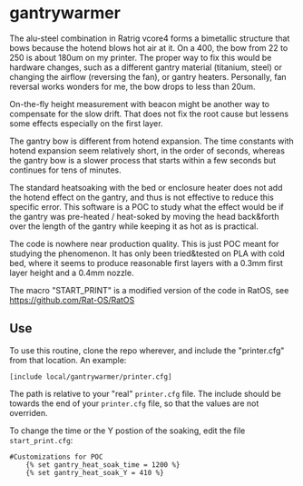 # gantrywarmer
The alu-steel combination in Ratrig vcore4 forms a bimetallic structure that bows because the hotend blows hot air at it. On a 400, the bow from 22 to 250 is about 180um on my printer. The proper way to fix this would be hardware changes, such as a different gantry material (titanium, steel) or changing the airflow (reversing the fan), or gantry heaters. Personally, fan reversal works wonders for me, the bow drops to less than 20um.

On-the-fly height measurement with beacon might be another way to compensate for the slow drift. That does not fix the root cause but lessens some effects especially on the first layer.

The gantry bow is different from hotend expansion. The time constants with hotend expansion seem relatively short, in the order of seconds, whereas the gantry bow is a slower process that starts within a few seconds but continues for tens of minutes.

The standard heatsoaking with the bed or enclosure heater does not add the hotend effect on the gantry, and thus is not effective to reduce this specific error. This software is a POC to study what the effect would be if the gantry was pre-heated / heat-soked by moving the head back&forth over the length of the gantry while keeping it as hot as is practical.

The code is nowhere near production quality. This is just POC meant for studying the phenomenon. It has only been tried&tested on PLA with cold bed, where it seems to produce reasonable first layers with a 0.3mm first layer height and a 0.4mm nozzle.

The macro "START_PRINT" is a modified version of the code in RatOS, see https://github.com/Rat-OS/RatOS

## Use
To use this routine, clone the repo wherever, and include the "printer.cfg" from that location. An example:

`[include local/gantrywarmer/printer.cfg]`

The path is relative to your "real" `printer.cfg` file. The include should be towards the end of your `printer.cfg` file, so that the values are not overriden.

To change the time or the Y postion of the soaking, edit the file `start_print.cfg`:
```	
#Customizations for POC
	{% set gantry_heat_soak_time = 1200 %}
	{% set gantry_heat_soak_Y = 410 %}
``` 

